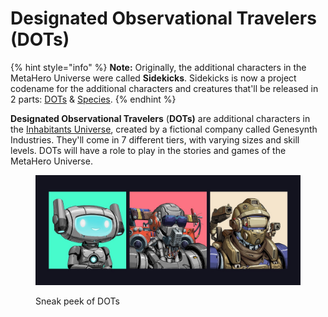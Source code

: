 # Designated Observational Travelers (DOTs)

{% hint style="info" %}
**Note:** Originally, the additional characters in the MetaHero Universe were called **Sidekicks**. Sidekicks is now a project codename for the additional characters and creatures that'll be released in 2 parts: [DOTs](DOTs.md) & [Species](species.md).
{% endhint %}

**Designated Observational Travelers** (**DOTs)** are additional characters in the [Inhabitants Universe](./), created by a fictional company called Genesynth Industries. They'll come in 7 different tiers, with varying sizes and skill levels. DOTs will have a role to play in the stories and games of the MetaHero Universe.

<figure><img src="../../../.gitbook/assets/image (4).png" alt=""><figcaption><p>Sneak peek of DOTs</p></figcaption></figure>
